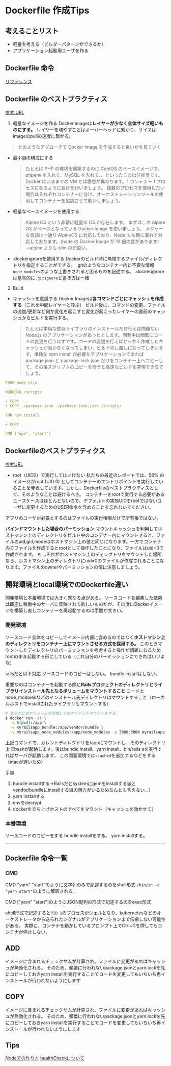 # Dockerfile 作成Tips

## 考えることリスト

- 軽量を考える（ビルダーパターンができるか）
- アプリケーション起動用ユーザを作る

## Dockerfile 命令

[リファレンス](https://docs.docker.jp/engine/reference/builder.html)

## Dockerfile のベストプラクティス

[参考 URL](https://y-ohgi.com/introduction-docker/3_production/dockerfile/)

1. 軽量なイメージを作る
   Docker imageは**レイヤーが少なく全体サイズ軽いものにする。**
   レイヤーを増やすことはオーバーヘッドに繋がり、サイズはimageのpullの速度に繋がる。

> どのようなアプローチで Docker Image を作成すると良いかを見ていく

- 最小限の構成にする

  > たとえば PHP の環境を構築するのに CentOS のベースイメージで、phpenv を入れて、MySQL を入れて、、といったことは非推奨です。
  > Docker はいままでの VM とは思想が異なります。1 コンテナー 1 プロセスになるように設計を行いましょう。
  > 複数のプロセスを使用したい場合はそれぞれコンテナーに分け、オーケストレーションツールを使用してコンテナーを協調させて動かしましょう。

- 軽量なベースイメージを使用する

  > Alpine OS という非常に軽量な OS が存在します。
  > まずはこの Alpine OS がベースとなっている Docker Image を使いましょう。
  > メジャーな言語は一通り AlpineOS に対応しており、Node.js も例に漏れず対応しております。(node の Docker Image が 12 倍の差があります)
  > →alpine よりも slim のが良い。

- .dockerignoreを使用する
  Dockerのビルド時に無視するファイル/ディレクトリを指定することができる。
  .gitのようなコンテナー内に不要な情報`node_modules`のような上書きされると困るものを記述する。
  .dockerignoreは基本的に`.gitignore`と書き方は一緒

2. Build

- キャッシュを意識する
  Docker Imageは**各コマンドごとにキャッシュを作成する**（これを中間レイヤーと呼ぶ）
  ビルド後に、コマンドの変更、ファイルの追加/更新など何か変化を起こすと変化が起こったレイヤーの直前のキャッシュからビルドを実行する。
  > たとえば単純な依存ライブラリのインストールだけ行えば問題ない Node.js のアプリケーションがあったとします。開発中は頻繁にコードの変更を行うはずです。コードの変更を行えばせっかく作成したキャッシュが効かなくなってしまい、ビルドのし直しになってしまいます。単純な npm install が必要なアプリケーションであれば package.json と package-lock.json だけをコンテナー上へコピーして、その後スクリプトのコピーを行うと高速なビルドを実現できるでしょう。

```yml
FROM node:slim

WORKDIR /scripts

- COPY . .
+ COPY ./package.json ./package-lock.json /scripts/

RUN npm install

+ COPY . .

CMD ["npm", "start"]
```

## Dockerfileのベストプラティクス

[参考URL](https://sysdig.jp/blog/dockerfile-best-practices/)

- root（UID0）で実行してはいけない
私たちの最近のレポートでは、58% のイメージがroot (UID 0) としてコンテナーのエントリポイントを実行していることを発表しています。しかし、Dockerfileのベストプラクティスとして、そのようなことは避けるべき。
コンテナーをrootで実行する必要があるユースケースはほとんどないので、デフォルトの実効UIDをrootではないユーザに変更するためのUSER命令を含めることを忘れないでください。

アプリのユーザが必要とするのはファイルの実行権限だけで所有権ではない。

**バインドマウントした場合のパーミッション**
マウントキャッシュを利用してホストマシン上のディレクトリをビルド中のコンテナー内にマウントすると、ファイルのuid,gid,modeはホストマシン上の値と同じになります。一方でコンテナ内でファイルを作成するとrootとして操作したことになり、ファイルはuid=0で作成されます。
もしそれがホストマシン上のディレクトリをマウントした場所なら、ホストマシン上のディレクトリにuid=0のファイルが作成されることになります。ファイルのownerやパーミッションの値に注意しましょう。


## 開発環境とlocal環境でのDockerfile違い

開発環境と本番環境では大きく異なる点がある。
ソースコードを編集した結果は即座に稼働中のサーバに反映されて欲しいものだが、その度にDockerイメージを構築し直しコンテナーを再起動するのは手間が大きい。


### 開発環境

ソースコード全体をコピーしてイメージ内部に含めるのではなく**ホストマシン上のディレクトリをコンテナー上にマウントさせる方式を採用する。**
このときマウントしたディレクトリのパーミッションを考慮すると操作が煩雑になるためrootのまま起動する形にしている（これ自分のパーミッションにできればいいよな）

railsだと以下対応
ソースコードのコピーはしない。
bundle installはしない。

重要なのはコンテナーを起動する際に**Railsプロジェクトのディレクトリとライブラリインストール先となるボリュームをマウントすること**
コードとnode_modulesなどのインストール先ディレクトリはマウントすること（ローカルホストでinstallされたライブラリもマウントする）

```sh
# あらかじめボリュームを作成しておきバインドマウントをする。
$ docker run -it \
  -v $(pwd):/app \
  -v myrailsapp_bundle:/app/vendor/bundle \
  -v myrailsapp_node_modules:/app/node_modules -p 3000:3000 myrailsapp
```
上記コマンドで、カレントディレクトリを/appにマウントし、そのディレクトリ上でbashが起動します。後はbundle install、yarn install、bin/rails sを実行すればサーバが起動します。
この開発環境では`:cached`を追加するなどをする（macが遅いため）

手順

1. bundle installする→Railsだとsystemにgemをinstallする派とvendor/bundleにinstallする派の両方がいるためなんとも言えない...）
2. yarn installする
3. envをdecrypt
4. dockerを立ち上げホストのすべてをマウント（キャッシュを効かせて）

### 本番環境

ソースコードのコピーをする
bundle installをする。
yarn installする。

---

## Dockerfile 命令一覧

### CMD

CMD "yarn" "start"のように文字列のみで記述するのをshell形式
`/bin/sh -c "yarn start"`のように解釈される。


CMD ["yarn" "start"]のようにJSON配列の形式で記述するのをexec形式

shell形式で記述すると`PID 1`のプロセスがシェルとなり、kubernetesなどのオーケストレータから送られたシグナルがアプリケーションまで伝搬しない可能性がある。
実際に、コンテナを動かしているプロンプト上でCtrl+Cを押してもコンテナが停止しない。

## ADD

イメージに含まれるチェックサムが計算され、ファイルに変更があればキャッシュが無効化される。
そのため、頻繁に行われないpackage.jsonとyarn.lockを先にコピーしておきyarn installを実行することでコードを変更してもいちいち再インストールが行われないようにします

## COPY


イメージに含まれるチェックサムが計算され、ファイルに変更があればキャッシュが無効化される。
そのため、頻繁に行われないpackage.jsonとyarn.lockを先にコピーしておきyarn installを実行することでコードを変更してもいちいち再インストールが行われないようにします

## Tips

[Nodeでの作り方](https://blog.shinonome.io/nodejs-docker/)
[healthCheckについて](https://kakakakakku.hatenablog.com/entry/2019/11/22/094832)